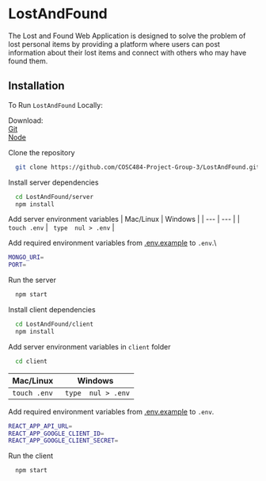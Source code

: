 # LostAndFound

The Lost and Found Web Application is designed to solve the problem of lost personal items by providing a platform where users can post information about their lost items and connect with others who may have found them. 

## Installation

To Run `LostAndFound` Locally:

Download:\
[Git](https://git-scm.com/)\
[Node](https://nodejs.org/en/)

Clone the repository
```bash
  git clone https://github.com/COSC484-Project-Group-3/LostAndFound.git

```

Install server dependencies
```bash
  cd LostAndFound/server
  npm install
```

Add server environment variables
| Mac/Linux | Windows |
| --- | --- |
| `touch .env` | ` type  nul > .env` |

Add required environment variables from [.env.example](https://github.com/COSC484-Project-Group-3/LostAndFound/blob/main/server/.env.example) to `.env`.\

```bash
MONGO_URI=
PORT=
```

Run the server
```bash
  npm start
```

Install client dependencies
```bash
  cd LostAndFound/client
  npm install
```

Add server environment variables in `client` folder
```bash
  cd client
```

| Mac/Linux | Windows |
| --- | --- |
| `touch .env` | ` type  nul > .env` |

Add required environment variables from [.env.example](https://github.com/COSC484-Project-Group-3/LostAndFound/blob/main/client/.env.example) to `.env`.

```bash
REACT_APP_API_URL=
REACT_APP_GOOGLE_CLIENT_ID=
REACT_APP_GOOGLE_CLIENT_SECRET=
```

Run the client
```bash
  npm start
```
